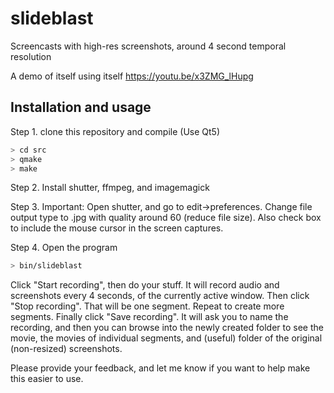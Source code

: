 # slideblast
Screencasts with high-res screenshots, around 4 second temporal resolution

A demo of itself using itself
https://youtu.be/x3ZMG_lHupg

## Installation and usage

Step 1. clone this repository and compile (Use Qt5)
```bash
> cd src
> qmake
> make
```

Step 2. Install shutter, ffmpeg, and imagemagick

Step 3. Important: Open shutter, and go to edit->preferences. Change file output type to .jpg with quality around 60 (reduce file size). Also check box to include the mouse cursor in the screen captures.

Step 4. Open the program

```bash
> bin/slideblast
```

Click "Start recording", then do your stuff. It will record audio and screenshots every 4 seconds, of the currently active window. Then click "Stop recording". That will be one segment. Repeat to create more segments. Finally click "Save recording". It will ask you to name the recording, and then you can browse into the newly created folder to see the movie, the movies of individual segments, and (useful) folder of the original (non-resized) screenshots.

Please provide your feedback, and let me know if you want to help make this easier to use.

